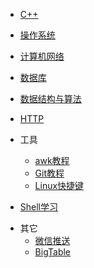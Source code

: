 * [C++](/cs_note/C++.md)
* [操作系统](/cs_note/操作系统.md)
* [计算机网络](/cs_note/计算机网络.md)
* [数据库](/cs_note/mysql.md)
* [数据结构与算法](/cs_note/算法.md)
* [HTTP](/cs_note/http.md)
* 工具

  * [awk教程](/cs_note/awk使用.md)
  * [Git教程](/cs_note/Git教程.md)
  * [Linux快捷键](/cs_note/Linux快捷键.md)

* [Shell学习](/cs_note/shell脚本.md)
- 其它
  - [微信推送](/cs_note/微信推送.md)
  - [BigTable](/cs_note/BigTable学习.md)

